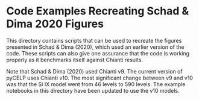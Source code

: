 
# Code Examples Recreating Schad & Dima 2020 Figures

This directory contains scripts that can be used to recreate the figures presented in Schad & Dima (2020), which used an earlier version of the code.  These scripts can also give one assurance that the code is working properly as it benchmarks itself against Chianti results. 

Note that Schad & Dima (2020) used Chianti v9.  The current version of pyCELP uses Chianti v10.  The most significant change between v9 and v10 was that the Si IX model went from 46 levels to 590 levels.  The example notebooks in this directory have been updated to use the v10 models. 